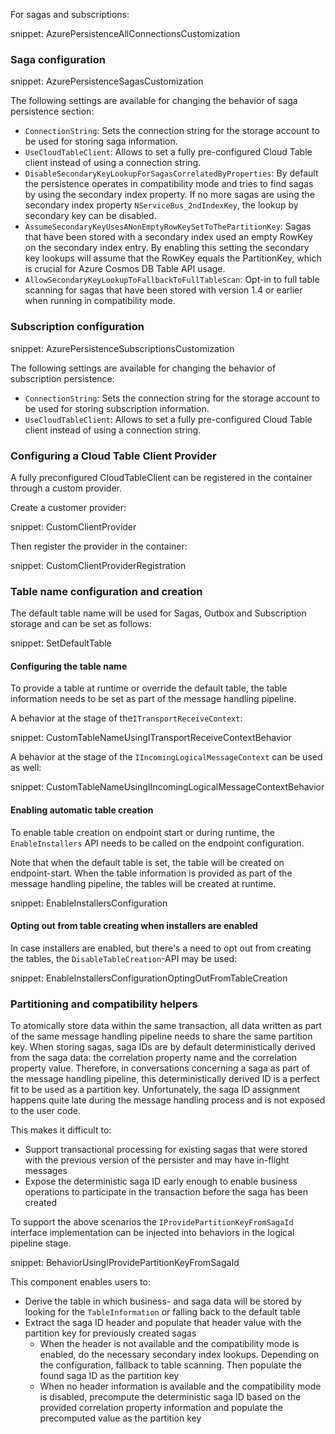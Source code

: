 For sagas and subscriptions:

snippet: AzurePersistenceAllConnectionsCustomization

### Saga configuration

snippet: AzurePersistenceSagasCustomization

The following settings are available for changing the behavior of saga persistence section:

 * `ConnectionString`: Sets the connection string for the storage account to be used for storing saga information.
 * `UseCloudTableClient`: Allows to set a fully pre-configured Cloud Table client instead of using a connection string.
 * `DisableSecondaryKeyLookupForSagasCorrelatedByProperties`: By default the persistence operates in compatibility mode and tries to find sagas by using the secondary index property. If no more sagas are using the secondary index property `NServiceBus_2ndIndexKey`, the lookup by secondary key can be disabled.
 * `AssumeSecondaryKeyUsesANonEmptyRowKeySetToThePartitionKey`: Sagas that have been stored with a secondary index used an empty RowKey on the secondary index entry. By enabling this setting the secondary key lookups will assume that the RowKey equals the PartitionKey, which is crucial for Azure Cosmos DB Table API usage.
 * `AllowSecondaryKeyLookupToFallbackToFullTableScan`: Opt-in to full table scanning for sagas that have been stored with version 1.4 or earlier when running in compatibility mode.

### Subscription configuration

snippet: AzurePersistenceSubscriptionsCustomization

The following settings are available for changing the behavior of subscription persistence:

 * `ConnectionString`: Sets the connection string for the storage account to be used for storing subscription information.
 * `UseCloudTableClient`: Allows to set a fully pre-configured Cloud Table client instead of using a connection string.

### Configuring a Cloud Table Client Provider

A fully preconfigured CloudTableClient can be registered in the container through a custom provider.

Create a customer provider:

snippet: CustomClientProvider

Then register the provider in the container:

snippet: CustomClientProviderRegistration

### Table name configuration and creation

The default table name will be used for Sagas, Outbox and Subscription storage and can be set as follows:

snippet: SetDefaultTable

#### Configuring the table name

To provide a table at runtime or override the default table, the table information needs to be set as part of the message handling pipeline.

A behavior at the stage of the`ITransportReceiveContext`:

snippet: CustomTableNameUsingITransportReceiveContextBehavior

A behavior at the stage of the `IIncomingLogicalMessageContext` can be used as well:

snippet: CustomTableNameUsingIIncomingLogicalMessageContextBehavior

#### Enabling automatic table creation

To enable table creation on endpoint start or during runtime, the `EnableInstallers` API needs to be called on the endpoint configuration.

Note that when the default table is set, the table will be created on endpoint-start. When the table information is provided as part of the message handling pipeline, the tables will be created at runtime.

snippet: EnableInstallersConfiguration

#### Opting out from table creating when installers are enabled

In case installers are enabled, but there's a need to opt out from creating the tables, the `DisableTableCreation`-API may be used:

snippet: EnableInstallersConfigurationOptingOutFromTableCreation

### Partitioning and compatibility helpers

To atomically store data within the same transaction, all data written as part of the same message handling pipeline needs to share the same partition key.
When storing sagas, saga IDs are by default deterministically derived from the saga data: the correlation property name and the correlation property value. Therefore, in conversations concerning a saga as part of the message handling pipeline, this deterministically derived ID is a perfect fit to be used as a partition key. Unfortunately, the saga ID assignment happens quite late during the message handling process and is not exposed to the user code.

This makes it difficult to:

* Support transactional processing for existing sagas that were stored with the previous version of the persister and may have in-flight messages
* Expose the deterministic saga ID early enough to enable business operations to participate in the transaction before the saga has been created

To support the above scenarios the `IProvidePartitionKeyFromSagaId` interface implementation can be injected into behaviors in the logical pipeline stage.

snippet: BehaviorUsingIProvidePartitionKeyFromSagaId

This component enables users to:

* Derive the table in which business- and saga data will be stored by looking for the `TableInformation` or falling back to the default table
* Extract the saga ID header and populate that header value with the partition key for previously created sagas
  * When the header is not available and the compatibility mode is enabled, do the necessary secondary index lookups. Depending on the configuration, fallback to table scanning. Then populate the found saga ID as the partition key
  * When no header information is available and the compatibility mode is disabled, precompute the deterministic saga ID based on the provided correlation property information and populate the precomputed value as the partition key
